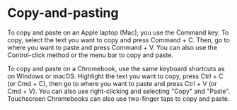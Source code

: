 # Copy-and-pasting
To copy and paste on an Apple laptop (Mac), you use the Command key. To copy, select the text you want to copy and press Command + C. Then, go to where you want to paste and press Command + V. You can also use the Control-click method or the menu bar to copy and paste. 

To copy and paste on a Chromebook, use the same keyboard shortcuts as on Windows or macOS. Highlight the text you want to copy, press Ctrl + C (or Cmd + C), then go to where you want to paste and press Ctrl + V (or Cmd + V). You can also use right-clicking and selecting "Copy" and "Paste". Touchscreen Chromebooks can also use two-finger taps to copy and paste. 

